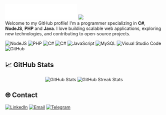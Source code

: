 ![header](https://raw.githubusercontent.com/phuc1dev/phuc1dev/main/assets/svg/header.svg)
![](https://komarev.com/ghpvc/?username=phuc1dev&label=PROFILE+VIEWS&abbreviated=true)  
Welcome to my GitHub profile! I'm a programmer specializing in **C#**, **NodeJS**, **PHP** and **Java**. I love building scalable web applications, exploring new technologies, and contributing to open-source projects.

![NodeJS](https://img.shields.io/badge/-NodeJS-339933?style=flat&logo=node.js&logoColor=white)
![PHP](https://img.shields.io/badge/-PHP-777BB4?style=flat&logo=php&logoColor=white)
![C#](https://img.shields.io/badge/-C%23-239120?style=flat&logo=csharp&logoColor=white)
![C#](https://img.shields.io/badge/-C%23-239120?style=flat&logo=csharp&logoColor=white)
![JavaScript](https://img.shields.io/badge/-JavaScript-F7DF1E?style=flat&logo=javascript&logoColor=black)
![MySQL](https://img.shields.io/badge/-MySQL-0e44e8?style=flat&logo=mysql&logoColor=white)
![Visual Studio Code](https://img.shields.io/badge/-VS%20Code-007ACC?style=flat&logo=visual-studio-code&logoColor=white)
![GitHub](https://img.shields.io/badge/-GitHub-181717?style=flat&logo=github&logoColor=white)

## 📈 GitHub Stats
<div align="center">
  <img src="https://github-readme-stats.vercel.app/api?username=phuc1dev&show_icons=true&theme=transparent" alt="GitHub Stats"/>
  <img src="https://github-readme-streak-stats.herokuapp.com/?user=phuc1dev&theme=transparent" alt="GitHub Streak Stats"/>
</div>

## 🌐 Contact
[![LinkedIn](https://img.shields.io/badge/-Facebook-0866FF?style=flat&logo=facebook&logoColor=white)](https://fb.com/phuc1dev)
[![Email](https://img.shields.io/badge/-Email-D14836?style=flat&logo=gmail&logoColor=white)](mailto:xyz.junomc@gmail.com)
[![Telegram](https://img.shields.io/badge/-Telegram-0088cc?style=flat&logo=telegram&logoColor=white)](https://t.me/phuc1dev)
